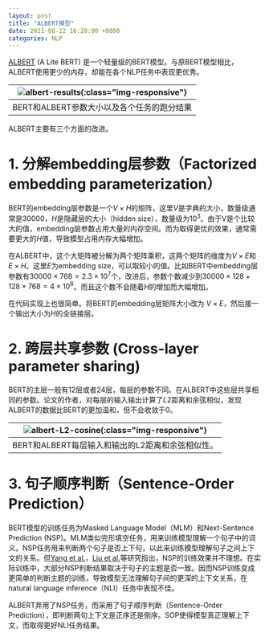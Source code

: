 ```yaml
---
layout: post
title: "ALBERT模型"
date: 2021-08-22 16:28:00 +0800
categories: NLP
---
```


[ALBERT](https://arxiv.org/abs/1909.11942) (A Lite BERT) 是一个轻量级的BERT模型。与原BERT模型相比，ALBERT使用更少的内存，却能在各个NLP任务中表现更优秀。

| ![albert-results](/assets/images/albert-results.PNG){:class="img-responsive"} | 
|:--:| 
| BERT和ALBERT参数大小以及各个任务的跑分结果|


ALBERT主要有三个方面的改进。

# 1. 分解embedding层参数（Factorized embedding parameterization）

BERT的embedding层参数是一个$V\times H$的矩阵，这里$V$是字典的大小，数量级通常是30000，$H$是隐藏层的大小（hidden size），数量级为$10^3$。由于V是个比较大的值，embedding层参数占用大量的内存空间。而为取得更忧的效果，通常需要更大的$H$值，导致模型占用内存大幅增加。
<br/>

在ALBERT中，这个大矩阵被分解为两个矩阵乘积，这两个矩阵的维度为$V \times E$和$E\times H$。这里$E$为embedding size，可以取较小的值。比如BERT中embedding层参数有$30000 \times 768 = 2.3\times 10^7$个，改进后，参数个数减少到$30000 \times 128 + 128 \times 768 = 4\times 10^6$。而且这个数不会随着$H$的增加而大幅增加。

在代码实现上也很简单。将BERT的embedding层矩阵大小改为 $V \times E$，然后接一个输出大小为$H$的全链接层。

# 2. 跨层共享参数 (Cross-layer parameter sharing)

BERT的主层一般有12层或者24层，每层的参数不同。在ALBERT中这些层共享相同的参数。论文的作者，对每层的输入输出计算了$L2$距离和余弦相似，发现ALBERT的数据比BERT的更加温和，但不会收敛于0。

| ![albert-L2-cosine](/assets/images/albert-L2-cosine.PNG){:class="img-responsive"} | 
|:--:| 
| BERT和ALBERT每层输入和输出的L2距离和余弦相似性。|

# 3. 句子顺序判断（Sentence-Order Prediction）
BERT模型的训练任务为Masked Language Model（MLM）和Next-Sentence Prediction (NSP)。MLM类似完形填空任务，用来训练模型理解一个句子中的词义。NSP任务用来判断两个句子是否上下句，以此来训练模型理解句子之间上下文的关系。但[Yang et al.](https://arxiv.org/abs/1904.00962)，[Liu et al.](https://arxiv.org/abs/1907.11692)等研究指出，NSP的训练效果并不理想。在实际训练中，大部分NSP判断结果取决于句子的主题是否一致。因而NSP训练变成更简单的判断主题的训练，导致模型无法理解句子间的更深的上下文关系，在natural language inference（NLI）任务中表现不佳。

ALBERT弃用了NSP任务，而采用了句子顺序判断（Sentence-Order Prediction），即判断两句上下文是正序还是倒序。SOP使得模型真正理解上下文，而取得更好NLI任务结果。
